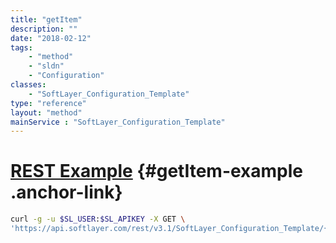 ```yaml
---
title: "getItem"
description: ""
date: "2018-02-12"
tags:
    - "method"
    - "sldn"
    - "Configuration"
classes:
    - "SoftLayer_Configuration_Template"
type: "reference"
layout: "method"
mainService : "SoftLayer_Configuration_Template"
---
```


# [REST Example](#getItem-example) <a href="/article/rest/"><i class="fas fa-question"></i></a> {#getItem-example .anchor-link} 
```bash
curl -g -u $SL_USER:$SL_APIKEY -X GET \
'https://api.softlayer.com/rest/v3.1/SoftLayer_Configuration_Template/{SoftLayer_Configuration_TemplateID}/getItem'
```
